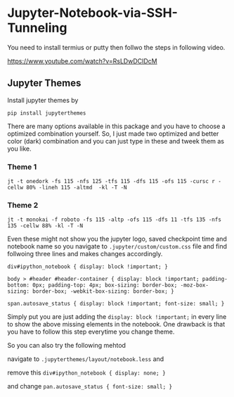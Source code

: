 # Jupyter-Notebook-via-SSH-Tunneling

You need to install termius or putty then follwo the steps in following video.

https://www.youtube.com/watch?v=RsLDwDCIDcM


## Jupyter Themes
Install jupyter themes by

```
pip install jupyterthemes
```

There are many options available in this package and you have to choose a optimized combination yourself. So, I just made two optimized and better color (dark) combination and you can just type in these and tweek them as you like.

### Theme 1

```
jt -t onedork -fs 115 -nfs 125 -tfs 115 -dfs 115 -ofs 115 -cursc r -cellw 80% -lineh 115 -altmd  -kl -T -N
```

### Theme 2
```
jt -t monokai -f roboto -fs 115 -altp -ofs 115 -dfs 11 -tfs 135 -nfs 135 -cellw 88% -kl -T -N
```

Even these might not show you the jupyter logo, saved checkpoint time and notebook name so you navigate to `.jupyter/custom/custom.css` file and find follwoing three lines and makes changes accordingly.

```
div#ipython_notebook { display: block !important; }

body > #header #header-container { display: block !important; padding-bottom: 0px; padding-top: 4px; box-sizing: border-box; -moz-box-sizing: border-box; -webkit-box-sizing: border-box; }

span.autosave_status { display: block !important; font-size: small; }
```
Simply put you are just adding the `display: block !important;` in every line to show the above missing elements in the notebook.
One drawback is that you have to follow this step everytime  you change theme.

So you can also try the following mehtod

navigate to  `.jupyterthemes/layout/notebook.less` and

remove this
`div#ipython_notebook { display: none; }`

and change
`pan.autosave_status { font-size: small; }`

